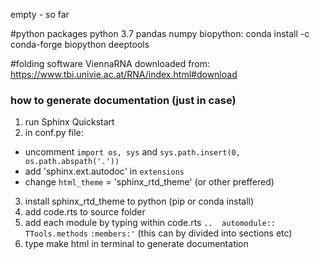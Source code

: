 empty - so far

#python packages
python 3.7
pandas
numpy
biopython: conda install -c conda-forge biopython
deeptools

#folding software
ViennaRNA downloaded from:
https://www.tbi.univie.ac.at/RNA/index.html#download


### how to generate documentation (just in case)
1. run Sphinx Quickstart
2. in conf.py file:
- uncomment `import os, sys` and `sys.path.insert(0, os.path.abspath('.'))`
- add 'sphinx.ext.autodoc' in `extensions`
- change `html_theme` = 'sphinx_rtd_theme' (or other preffered)
3. install sphinx_rtd_theme to python (pip or conda install)
4. add code.rts to source folder
5. add each module by typing within code.rts
    `..  automodule:: TTools.methods` 
       `:members:'`
    (this can by divided into sections etc)
6. type make html in terminal to generate documentation
